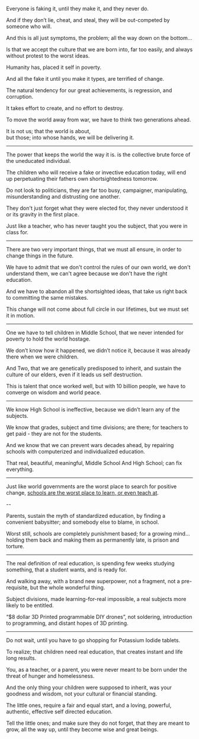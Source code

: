 Everyone is faking it, until they make it,
and they never do.

And if they don’t lie, cheat, and steal,
they will be out-competed by someone who will.

And this is all just symptoms,
the problem; all the way down on the bottom…

Is that we accept the culture that we are born into,
far too easily, and always without protest to the worst ideas.

Humanity has,
placed it self in poverty.

And all the fake it until you make it types,
are terrified of change.

The natural tendency for our great achievements,
is regression, and corruption.

It takes effort to create,
and no effort to destroy.

To move the world away from war,
we have to think two generations ahead.

It is not us; that the world is about,  
but those; into whose hands, we will be delivering it.

---

The power that keeps the world the way it is.
is the collective brute force of the uneducated individual.

The children who will receive a fake or invective education today,
will end up perpetuating their fathers own shortsightedness tomorrow.

Do not look to politicians, they are far too busy,
campaigner, manipulating, misunderstanding and distrusting one another.

They don't just forget what they were elected for,
they never understood it or its gravity in the first place.

Just like a teacher, who has never taught you the subject,
that you were in class for.

---

There are two very important things,
that we must all ensure, in order to change things in the future.

We have to admit that we don't control the rules of our own world,
we don't understand them, we can't agree because we don't have the right education.

And we have to abandon all the shortsighted ideas,
that take us right back to committing the same mistakes.

This change will not come about full circle in our lifetimes,
but we must set it in motion.

---

One we have to tell children in Middle School,
that we never intended for poverty to hold the world hostage.

We don’t know how it happened,
we didn’t notice it, because it was already there when we were children.

And Two, that we are genetically predisposed to inherit,
and sustain the culture of our elders, even if it leads us self destruction.

This is talent that once worked well,
but with 10 billion people, we have to converge on wisdom and world peace.

---

We know High School is ineffective,
because we didn’t learn any of the subjects.

We know that grades, subject and time divisions;
are there; for teachers to get paid - they are not for the students.

And we know that we can prevent wars decades ahead,
by repairing schools with computerized and individualized education.

That real, beautiful, meaningful,
Middle School And High School; can fix everything.

---

Just like world governments are the worst place to search for positive change,
[schools are the worst place to learn, or even teach at][1].

--

Parents, sustain the myth of standardized education,
by finding a convenient babysitter; and somebody else to blame, in school.

Worst still, schools are completely punishment based; for a growing mind...
holding them back and making them as permanently late, is prison and torture.

---

The real definition of real education,
is spending few weeks studying something, that a student wants, and is ready for.

And walking away, with a brand new superpower,
not a fragment, not a pre-requisite, but the whole wonderful thing.

Subject divisions, made learning-for-real impossible,
a real subjects more likely to be entitled.

“$8 dollar 3D Printed programmable DIY drones”,
not soldering, introduction to programming, and distant hopes of 3D printing.

---

Do not wait,
until you have to go shopping for Potassium Iodide tablets.

To realize; that children need real education,
that creates instant and life long results.

You, as a teacher, or a parent,
you were never meant to be born under the threat of hunger and homelessness.

And the only thing your children were supposed to inherit,
was your goodness and wisdom, not your cultural or financial standing.

The little ones,
require a fair and equal start, and a loving, powerful, authentic, effective self directed education.

Tell the little ones; and make sure they do not forget,
that they are meant to grow, all the way up, until they become wise and great beings.

[1]: https://www.youtube.com/watch?v=VqWnumbraI4
